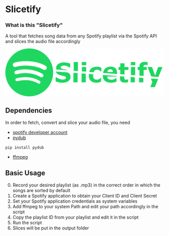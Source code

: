 # Slicetify

### What is this "Slicetify"

 A tool that fetches song data from any Spotify playlist via the Spotify API and slices the audio file accordingly

![logo](https://raw.githubusercontent.com/innocentDE/Slicetify/main/.github/images/slicetify_logo.png)

## Dependencies

In order to fetch, convert and slice your audio file, you need 

 - [spotify developer account](https://developer.spotify.com/)
 - [pydub](https://pypi.org/project/pydub/)
 ```shell
 pip install pydub
 ```
 - [ffmpeg](https://www.ffmpeg.org/download.html)


## Basic Usage

0) Record your desired playlist (as .mp3) in the correct order in which the songs are sorted by default
1) Create a Spotify application to obtain your Client ID and Client Secret
2) Set your Spotify application credentials as system variables
3) Add ffmpeg to your system Path and edit your path accordingly in the script
4) Copy the playlist ID from your  playlist and edit it in the script
5) Run the script
6) Slices will be put in the output folder